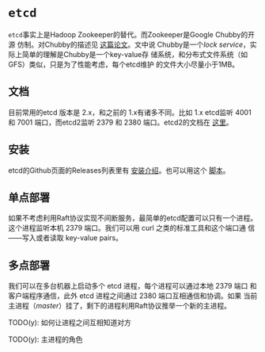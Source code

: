 # `etcd`

`etcd`事实上是Hadoop Zookeeper的替代。而Zookeeper是Google Chubby的开源
仿制。对Chubby的描述见
[这篇论文](http://research.google.com/archive/chubby.html)。文中说
Chubby是一个*lock service*，实际上简单的理解是Chubby是一个key-value存
储系统，和分布式文件系统（如GFS）类似，只是为了性能考虑，每个etcd维护
的文件大小尽量小于1MB。

## 文档

目前常用的etcd 版本是 2.x，和之前的 1.x有诸多不同。比如 1.x etcd监听
4001 和 7001 端口，而etcd2监听 2379 和 2380 端口。etcd2的文档在
[这里](https://github.com/coreos/etcd/tree/master/Documentation/v2)。

## 安装

etcd的Github页面的Releases列表里有
[安装介绍](https://github.com/coreos/etcd/releases)。也可以用这个
[脚本](./single-node.sh)。

## 单点部署

如果不考虑利用Raft协议实现不间断服务，最简单的etcd配置可以只有一个进程。
这个进程监听本机 2379 端口。我们可以用 curl 之类的标准工具和这个端口通
信——写入或者读取 key-value pairs。

## 多点部署

我们可以在多台机器上启动多个 etcd 进程，每个进程可以通过本地 2379 端口
和客户端程序通信，此外 etcd 进程之间通过 2380 端口互相通信和协调。如果
当前主进程（*master*）挂了，剩下的进程利用Raft协议推举一个新的主进程。

TODO(y): 如何让进程之间互相知道对方

TODO(y): 主进程的角色


